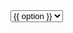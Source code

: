 <div class = 'funga'><select name="Subject" id="Subject" class="select subject" placeholder="Choose Subject" required>
  {% for option in site.data.subjects %}
    <option value = '{{option}}'>{{ option }}</option>
  {% endfor %}
</select></div>
